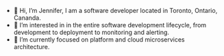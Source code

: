 - 👋 Hi, I’m Jennifer, I am a software developer located in Toronto, Ontario, Cananda.
- 👀 I’m interested in in the entire software development lifecycle, from development to deployment to monitoring and alerting.
- 🌱 I’m currently focused on platform and cloud microservices architecture.

<!---
jennthecoder/jennthecoder is a ✨ special ✨ repository because its `README.md` (this file) appears on your GitHub profile.
You can click the Preview link to take a look at your changes.
--->
